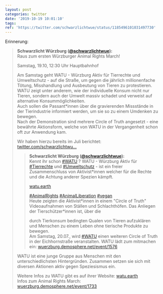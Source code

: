 ```yaml
---
layout: post
categories: twitter
date: '2019-10-19 10:01:10'
tags: 
ref: 'https://twitter.com/schwarzlichtwue/status/1185496101031497730'
---
```

Erinnerung:
> <b>Schwarzlicht Würzburg ([@schwarzlichtwue](https://twitter.com/schwarzlichtwue)):</b>  
>Raus zum ersten Würzburger Animal Rights March!  
>  
>Samstag, 19.10, 12:30 Uhr Hauptbahnhof  
>  
>  
>  
>Am Samstag geht WATU - Würzburg Aktiv für Tierrechte und Umweltschutz - auf die Straße, um gegen die jährlich millionenfache Tötung, Misshandlung und Ausbeutung von Tieren zu protestieren.    
>WATU zeigt unter anderem, wie der individuelle Konsum nicht nur Tieren, sondern auch der Umwelt massiv schadet und verweist auf alternative Konsummöglichkeiten.   
>Auch sollen die Passant\*innen über die gravierenden Missstände in der Tierindustrie informiert werden, um sie so zu einem Umdenken zu bewegen.   
>Nach der Demonstration sind mehrere Circle of Truth angesetzt - eine bewährte Aktionsform, welche von WATU in der Vergangenheit schon oft zur Anwendung kam.  
>  
>Wir haben hierzu bereits im Juli berichtet: [twitter.com/schwarzlichtwu…](https://twitter.com/schwarzlichtwue/status/1147590176736272387)   
>> <b>Schwarzlicht Würzburg ([@schwarzlichtwue](https://twitter.com/schwarzlichtwue)):</b>    
>>Kennt ihr schon [#WATU](/t/watu) ? WATU - Würzburg Aktiv für [#Tierrechte](/t/tierrechte) und [#Umweltschutz](/t/umweltschutz) - ist ein freier Zusammenschluss von Aktivist\*innen welcher für die Rechte und die Achtung anderer Spezien kämpft.    
>>    
>>[watu.earth](https://watu.earth)    
>>    
>>[#AnimalRights](/t/animalrights) [#AnimalLiberation](/t/animalliberation) [#vegan](/t/vegan)     
>>Heute zeigten die Aktivist\*innen in einem "Circle of Truth" Videoaufnahmen von Ställen und Schlachthöfen. Das Anliegen der Tierschützer\*innen ist, über die    
>>    
>>durch Tierkonsum bedingten Qualen von Tieren aufzuklären und Menschen zu einem Leben ohne tierische Produkte zu bewegen.    
>>Am Samstag, 20.07., wird [#WATU](/t/watu) einen weiteren Circle of Truth in der Eichhornstraße veranstalten. WATU lädt zum mitmachen ein: [wuerzburg.demosphere.net/event/1576](https://wuerzburg.demosphere.net/event/1576)    
>  
>  
>WATU ist eine junge Gruppe aus Menschen mit den unterschiedlichsten Hintergründen. Zusammen setzen sie sich mit diversen Aktionen aktiv gegen Speziesismus ein.  
>  
>  
>  
>Weitere Infos zu WATU gibt es auf ihrer Website: [watu.earth](https://watu.earth/)   
>Infos zum Animal Rights March: [wuerzburg.demosphere.net/event/1733](https://wuerzburg.demosphere.net/event/1733)   

